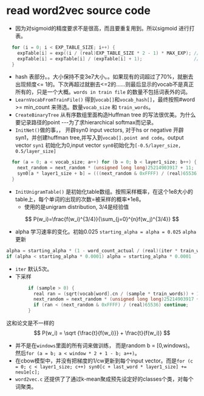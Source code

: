 # read word2vec source code

* 因为对sigmoid的精度要求不是很高，而且要重复用到。所以sigmoid 进行打表。

```c
  for (i = 0; i < EXP_TABLE_SIZE; i++) {
    expTable[i] = exp((i / (real)EXP_TABLE_SIZE * 2 - 1) * MAX_EXP); // Precompute the exp() table
    expTable[i] = expTable[i] / (expTable[i] + 1);                   // Precompute f(x) = x / (x + 1)
  }
```



* hash 表部分。。大小保持不变3e7大小。。如果现有的词超过了70%，就删去出现频度<= 1的。下次再超过就删去<=2的……则最后显示的vocab不是真正所有的，只是一个大概。`words in train file` 的数量不包括词表外的词。
* `LearnVocabFromTrainFile()` 得到`vocab[]`和`vocab_hash[]`，最终按照#word >= min_count 来筛选。数量`vocab_size` 和 `train_words`。 
* `CreateBinaryTree` 从有序数组里面构造Huffman tree 的写法很优美。为什么要记录路径的point ---为了求hierarchical softmax而记录。
* `InitNet()`做的事，， 开辟syn0 input vectors, 对于hs or negative 开辟syn1，并创建huffman tree,并写入到`vocab[].point and code`。output vector `syn1` 初始化为0,input vector `syn0`初始化为`[-0.5/layer_size, 0.5/layer_size]`

```c
  for (a = 0; a < vocab_size; a++) for (b = 0; b < layer1_size; b++) {
    next_random = next_random * (unsigned long long)25214903917 + 11;
    syn0[a * layer1_size + b] = (((next_random & 0xFFFF) / (real)65536) - 0.5) / layer1_size;
  }
```



* `InitUnigramTable()` 是初始化table数组。按照采样概率，在这个1e8大小的table上，每个单词的出现的次数=被采样的概率*1e8。
  * 使用的是unigram distribution, 3/4是经验值

$$
P(w_i)=\frac{f(w_i)^{3/4}}{\sum_{j=0}^{n}f(w_j)^{3/4}}
$$

* alpha 学习速率的变化。初始0.025 `starting_alpha = alpha = 0.025`  `alpha`更新 

```c
alpha = starting_alpha * (1 - word_count_actual / (real)(iter * train_words + 1));
if (alpha < starting_alpha * 0.0001) alpha = starting_alpha * 0.0001
```

* `iter` 默认5次。
* 下采样

```c
        if (sample > 0) {
          real ran = (sqrt(vocab[word].cn / (sample * train_words)) + 1) * (sample * train_words) / vocab[word].cn;
          next_random = next_random * (unsigned long long)25214903917 + 11;
          if (ran < (next_random & 0xFFFF) / (real)65536) continue;
        }
```

这和论文是不一样的
$$
P(w_i) = \sqrt {\frac{t}{f(w_i)}} + \frac{t}{f(w_i)}
$$

* 并不是在`windows`里面的所有词来做训练， 而是random b = [0,windows)。然后`for (a = b; a < window * 2 + 1 - b; a++)`。 
* 在cbow模型中，并没有把梯度的1/cw更新到每个input vector。而是`for (c = 0; c < layer1_size; c++) syn0[c + last_word * layer1_size] += neu1e[c];`
* `word2vec.c` 还提供了了通过k-mean聚成预先设定好的classes个类，对每个词聚类。